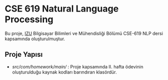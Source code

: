 # CSE 619 Natural Language Processing
Bu proje, [IZU](http://www.izu.edu.tr) Bilgisayar Bilimleri ve Mühendisliği Bölümü CSE-619 NLP dersi kapsamında oluşturulmuştur.

## Proje Yapısı
* *src/com/homework/main/* : Proje kapsamında II. hafta ödevinin oluşturulduğu kaynak kodları barındıran klasördür.
